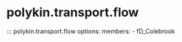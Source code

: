 # polykin.transport.flow

::: polykin.transport.flow
    options:
        members:
            - fD_Colebrook
